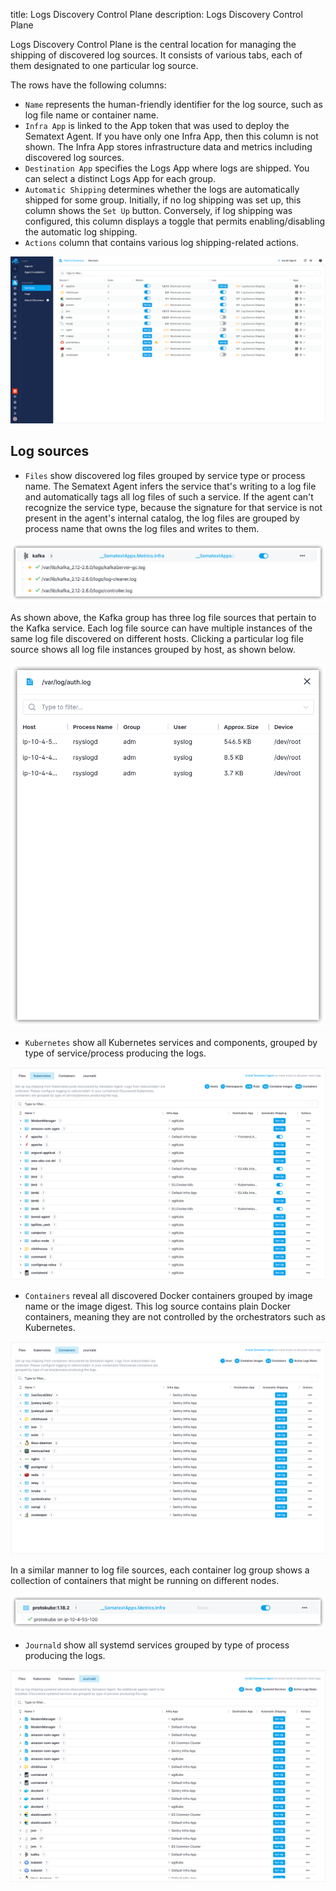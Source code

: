 title: Logs Discovery Control Plane
description: Logs Discovery Control Plane

Logs Discovery Control Plane is the central location for managing the shipping of discovered log sources. It consists of various tabs, each of them designated to one particular log source.

The rows have the following columns:

- `Name` represents the human-friendly identifier for the log source, such as log file name or container name.
- `Infra App` is linked to the App token that was used to deploy the Sematext Agent. If you have only one Infra App, then this column is not shown. The Infra App stores infrastructure data and metrics including discovered log sources.
- `Destination App` specifies the Logs App where logs are shipped. You can select a distinct Logs App for each group.
- `Automatic Shipping` determines whether the logs are automatically shipped for some group. Initially, if no log shipping was set up, this column shows the `Set Up` button. Conversely, if log shipping was configured, this column displays a toggle that permits enabling/disabling the automatic log shipping.
- `Actions` column that contains various log shipping-related actions.

![Logs Discovery](../../images/fleet/fnd-discovery-services.png)

## Log sources

- `Files` show discovered log files grouped by service type or process name. The Sematext Agent infers the service that's writing to a log file and automatically tags all log files of such a service. If the agent can't recognize the service type, because the signature for that service is not present in the agent's internal catalog, the log files are grouped by process name that owns the log files and writes to them.

![Kafka Log Files](images/kafka-log-files.png)

As shown above, the Kafka group has three log file sources that pertain to the Kafka service. Each log file source can have multiple instances of the same log file discovered on different hosts. Clicking a particular log file source shows all log file instances grouped by host, as shown below.

![Log File Instances](images/log-file-instances.png)

- `Kubernetes` show all Kubernetes services and components, grouped by type of service/process producing the logs.

![Kubernetes Log Sources](../../images/fleet/fnd-discovery-logs-kubernetes.png)

- `Containers` reveal all discovered Docker containers grouped by image name or the image digest. This log source contains plain Docker containers, meaning they are not controlled by the orchestrators such as Kubernetes.

![Container Log Sources](../../images/fleet/fnd-discovery-logs-containers.png)

In a similar manner to log file sources, each container log group shows a collection of containers that might be running on different nodes.

![Protokube Container Logs](images/protokube-container.png)


- `Journald` show all systemd services grouped by type of process producing the logs.

![Journald Log Sources](../../images/fleet/fnd-discovery-logs-journald.png)
